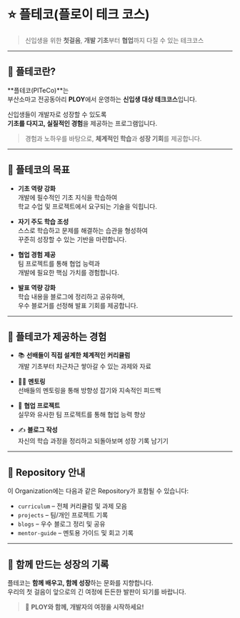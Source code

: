 # ⭐️ 플테코(플로이 테크 코스)

> 신입생을 위한 **첫걸음**, **개발 기초**부터 **협업**까지 다질 수 있는 테크코스

---

## 🌱 플테코란?

**플테코(PlTeCo)**는  
부산소마고 전공동아리 **PLOY**에서 운영하는 **신입생 대상 테크코스**입니다.

신입생들이 개발자로 성장할 수 있도록  
**기초를 다지고, 실질적인 경험**을 제공하는 프로그램입니다.

> 경험과 노하우를 바탕으로, **체계적인 학습**과 **성장 기회**를 제공합니다.

---

## 🎯 플테코의 목표

- **기초 역량 강화**  
  개발에 필수적인 기초 지식을 학습하여  
  학교 수업 및 프로젝트에서 요구되는 기술을 익힙니다.

- **자기 주도 학습 조성**  
  스스로 학습하고 문제를 해결하는 습관을 형성하여  
  꾸준히 성장할 수 있는 기반을 마련합니다.

- **협업 경험 제공**  
  팀 프로젝트를 통해 협업 능력과  
  개발에 필요한 핵심 가치를 경험합니다.

- **발표 역량 강화**  
  학습 내용을 블로그에 정리하고 공유하며,  
  우수 블로거를 선정해 발표 기회를 제공합니다.

---

## 🔧 플테코가 제공하는 경험

- 📚 **선배들이 직접 설계한 체계적인 커리큘럼**  
  개발 기초부터 차근차근 쌓아갈 수 있는 과제와 자료

- 👨‍🏫 **멘토링**  
  선배들의 멘토링을 통해 방향성 잡기와 지속적인 피드백

- 🤝 **협업 프로젝트**  
  실무와 유사한 팀 프로젝트를 통해 협업 능력 향상

- ✍️ **블로그 작성**  
  자신의 학습 과정을 정리하고 되돌아보며 성장 기록 남기기

---

## 📂 Repository 안내

이 Organization에는 다음과 같은 Repository가 포함될 수 있습니다:

- `curriculum` – 전체 커리큘럼 및 과제 모음
- `projects` – 팀/개인 프로젝트 기록
- `blogs` – 우수 블로그 정리 및 공유
- `mentor-guide` – 멘토용 가이드 및 회고 기록

---

## 🙌 함께 만드는 성장의 기록

플테코는 **함께 배우고, 함께 성장**하는 문화를 지향합니다.  
우리의 첫 걸음이 앞으로의 긴 여정에 든든한 발판이 되기를 바랍니다.

> 🚀 **PLOY와 함께, 개발자의 여정을 시작하세요!**
